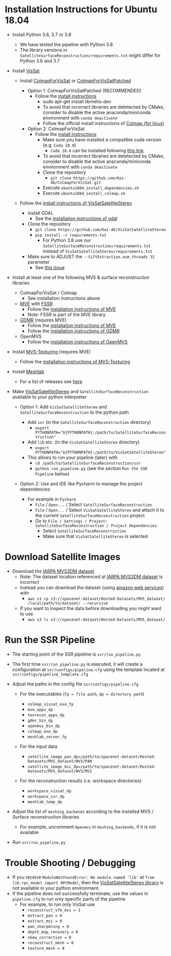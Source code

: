 # Installation Instructions for Ubuntu 18.04

- Install Python 3.6, 3.7 or 3.8
    - We have tested the pipeline with Python 3.8
    - The library versions in ```SatelliteSurfaceReconstruction/requirements.txt``` might differ for Python 3.6 and 3.7

- Install [VisSat](https://openaccess.thecvf.com/content_ICCVW_2019/html/3DRW/Zhang_Leveraging_Vision_Reconstruction_Pipelines_for_Satellite_Imagery_ICCVW_2019_paper.html)
    - Install [ColmapForVisSat](https://github.com/Kai-46/ColmapForVisSat) or [ColmapForVisSatPatched](https://github.com/SBCV/ColmapForVisSatPatched)
        - Option 1: ColmapForVisSatPatched (RECOMMENDED)
            - Follow the [install instructions](https://github.com/SBCV/ColmapForVisSatPatched#build-patched-colmap-repository)
                - sudo apt-get install libmetis-dev
                - To avoid that incorrect libraries are detetected by CMake, consider to disable the active anaconda/miniconda environment with `conda deactivate`
                - Follow the official install instructions of [Colmap (for linux)](https://colmap.github.io/install.html#linux)
        - Option 2: ColmapForVisSat 
            - Follow the [install instructions](https://github.com/Kai-46/ColmapForVisSat)
                - Make sure you have installed a compatible cuda version (e.g. ```Cuda 10.0```)
                    - ```Cuda 10.0``` can be installed following [this link](https://developer.nvidia.com/cuda-10.0-download-archive?target_os=Linux&target_arch=x86_64).
                - To avoid that incorrect libraries are detetected by CMake, consider to disable the active anaconda/miniconda environment with `conda deactivate`
                - Clone the repository
                    - ```git clone https://github.com/Kai-46/ColmapForVisSat.git```
                - Execute ``ubuntu1804_install_dependencies.sh``
                - Execute ``ubuntu1804_install_colmap.sh``
    
    - Follow the [install instructions of VisSatSatelliteStereo](https://github.com/Kai-46/VisSatSatelliteStereo)
        - Install GDAL
            - See the [installation instructions of gdal](https://mothergeo-py.readthedocs.io/en/latest/development/how-to/gdal-ubuntu-pkg.html)
        - Clone the repository
            - ```git clone https://github.com/Kai-46/VisSatSatelliteStereo```
            - ```pip install -r requirements.txt```
                - For Python 3.8 use our ```SatelliteSurfaceReconstruction/requirements.txt``` instead of ```VisSatSatelliteStereo/requirements.txt```
                <!--
                - The library versions have been adjusted for Python 3.8 including: 
                    - ```lxml>=4.3.0``` instead of ```lxml==4.3.0```
                    - ```matplotlib==3.2.1``` instead of ```matplotlib==3.0.0```
                    - ```numba>=0.41``` instead of ```numba==0.41.0```
                    - ```numpy>=1.17``` instead of ```numpy==1.15.4```
                    - ```scipy>=1.1``` instead of ```scipy==1.1.0```
                    - ```opencv-python>=4.0``` instead of ```opencv-python==4.0.0.21```
                    - ```open3d-python==0.6.0.0``` deleted
                    - ```numpy-groupies>=0.9.9``` instead of ```numpy-groupies>=0.9.9```
                    - ```pyproj>=2.4.0``` instead of ```pyproj==2.4.0```
                -->
        - Make sure to ADJUST the ```--SiftExtraction.num_threads 32``` parameter
            - See [this issue](https://github.com/Kai-46/VisSatSatelliteStereo/issues/1)
   
- Install at least one of the following MVS & surface reconstruction libraries
    - ColmapForVisSat / Colmap
        - See installation instructions above
    - [MVE](https://www.gcc.tu-darmstadt.de/media/gcc/papers/Fuhrmann-2014-MVE.pdf) with [FSSR](https://www.gcc.tu-darmstadt.de/media/gcc/papers/Fuhrmann-2014-FSS.pdf)
        - Follow the [installation instructions of MVE](https://github.com/simonfuhrmann/mve)
        - Note: FSSR is part of the MVE library 
    - [GDMR](https://lmb.informatik.uni-freiburg.de/Publications/2017/UB17/ummenhofer2017Global.pdf) (requires MVE)
        - Follow the [installation instructions of MVE](https://github.com/simonfuhrmann/mve)
        - Follow the [installation instructions of GDMR](https://lmb.informatik.uni-freiburg.de/people/ummenhof/multiscalefusion/) 
    - OpenMVS
        - Follow the [installation instructions of OpenMVS](https://github.com/cdcseacave/openMVS)


- Install [MVS-Texturing](https://www.gcc.tu-darmstadt.de/media/gcc/papers/Waechter-2014-LTB.pdf) (requires MVE)
    - Follow the [installation instructions of MVS-Texturing](https://github.com/nmoehrle/mvs-texturing)
   
- Install [Meshlab](https://github.com/cnr-isti-vclab/meshlab) 
    - For a list of releases see [here](https://github.com/cnr-isti-vclab/meshlab/releases) 

- Make [VisSatSatelliteStereo](https://github.com/Kai-46/VisSatSatelliteStereo) and ```SatelliteSurfaceReconstruction``` available to your python interpreter
    - Option 1: Add `VisSatSatelliteStereo` and `SatelliteSurfaceReconstruction` to the python path
        - Add `ssr` (in the `SatelliteSurfaceReconstruction` directory)
            - `export PYTHONPATH="${PYTHONPATH}:/path/to/SatelliteSurfaceReconstruction"`
        - Add `lib` etc. (in the `VisSatSatelliteStereo` directory)
            - `export PYTHONPATH="${PYTHONPATH}:/path/to/VisSatSatelliteStereo"`
        - This allows to run your pipeline (later) with
            - `cd /path/to/SatelliteSurfaceReconstruction/ssr`
            - `python run_pipeline.py` (see the section `Run the SSR Pipeline` below)
        
    - Option 2: Use and IDE like Pycharm to manage the project dependencies
        - For example in ```Pycharm```
            - `File` / `Open...` / Select ```SatelliteSurfaceReconstruction```
            - `File` / `Open...` / Select ```VisSatSatelliteStereo``` and attach it to the current ```SatelliteSurfaceReconstruction``` project
            - Go to ```File / Settings / Project: SatelliteSurfaceReconstruction / Project Dependencies ```
                - Select ```SatelliteSurfaceReconstruction```
                - Make sure that ```VisSatSatelliteStereo``` is selected


# Download Satellite Images

- Download the [IARPA MVS3DM dataset](https://spacenet.ai/iarpa-multi-view-stereo-3d-mapping/) 
    - Note: The dataset location referenced at [IARPA MVS3DM dataset](https://spacenet.ai/iarpa-multi-view-stereo-3d-mapping/) is incorrect
    - Instead you can download the dataset (using [amazon web services](https://aws.amazon.com)) with
        - ```aws s3 cp s3://spacenet-dataset/Hosted-Datasets/MVS_dataset/ /local/path/to/dataset/ --recursive```
    - If you want to inspect the data before downloading you might want to use 
        - ```aws s3 ls s3://spacenet-dataset/Hosted-Datasets/MVS_dataset/```


# Run the SSR Pipeline

- The starting point of the SSR pipeline is ```ssr/run_pipeline.py```
- The first time ```ssr/run_pipeline.py``` is executed, it will create a configuration at ```ssr/configs/pipeline.cfg``` using the template located at ```ssr/configs/pipeline_template.cfg```

- Adjust the paths in the config file ```ssr/configs/pipeline.cfg```
    - For the executables (```fp = file path```, ```dp = directory path```)
        - ```colmap_vissat_exe_fp```
        - ```mve_apps_dp```
        - ```texrecon_apps_dp```
        - ```gdmr_bin_dp```
        - ```openmvs_bin_dp```
        - ```colmap_exe_dp```
        - ```meshlab_server_fp```

    - For the input data
        - ```satellite_image_pan_dp=/path/to/spacenet-dataset/Hosted-Datasets/MVS_dataset/WV3/PAN```
        - ```satellite_image_msi_dp=/path/to/spacenet-dataset/Hosted-Datasets/MVS_dataset/WV3/MSI```
        
    - For the reconstruction results (i.e. workspace directories)
        - ```workspace_vissat_dp```
        - ```workspace_ssr_dp```
        - ```meshlab_temp_dp```

- Adjust the list of ```meshing_backends``` according to the installed MVS / Surface reconstruction libraries
    - For example, uncomment ```Openmvs``` in ```meshing_backends```, if it is not available 
- Run ```ssr/run_pipeline.py```

# Trouble Shooting / Debugging
- If you receive ```ModuleNotFoundError: No module named 'lib'``` at ```from lib.rpc_model import RPCModel```, then the [VisSatSatelliteStereo library](https://github.com/Kai-46/VisSatSatelliteStereo) is not available in your python environment.
- If the pipeline does not successfully terminate, use the values in ```pipeline.cfg``` to run only specific parts of the pipeline
    - For example, to run only VisSat use
        - ```reconstruct_sfm_mvs = 1```
        - ```extract_pan = 0```
        - ```extract_msi = 0```
        - ```pan_sharpening = 0```
        - ```depth_map_recovery = 0```
        - ```skew_correction = 0```
        - ```reconstruct_mesh = 0```
        - ```texture_mesh = 0```
